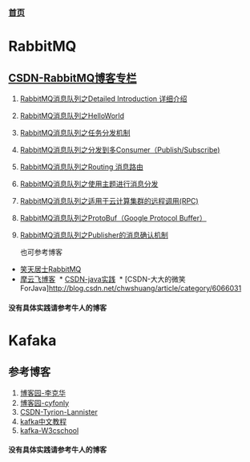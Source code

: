 ### [首页](https://github.com/Letitmiss/JMS/blob/master/README.md)

# RabbitMQ

## [CSDN-RabbitMQ博客专栏](http://blog.csdn.net/column/details/rabbitmq.html)
1. [RabbitMQ消息队列之Detailed Introduction 详细介绍](http://blog.csdn.net/anzhsoft/article/details/19563091)
2. [RabbitMQ消息队列之HelloWorld](http://blog.csdn.net/anzhsoft/article/details/19570187)
3. [RabbitMQ消息队列之任务分发机制](http://blog.csdn.net/anzhsoft/article/details/19607841)
4. [RabbitMQ消息队列之分发到多Consumer（Publish/Subscribe)](http://blog.csdn.net/anzhsoft/article/details/19617305)
5. [RabbitMQ消息队列之Routing 消息路由](http://blog.csdn.net/anzhsoft/article/details/19630147)
6. [RabbitMQ消息队列之使用主题进行消息分发](http://blog.csdn.net/anzhsoft/article/details/19633079)
7. [RabbitMQ消息队列之适用于云计算集群的远程调用(RPC)](http://blog.csdn.net/anzhsoft/article/details/19633107)
8. [RabbitMQ消息队列之ProtoBuf（Google Protocol Buffer）](http://blog.csdn.net/anzhsoft/article/details/19771671)
9. [RabbitMQ消息队列之Publisher的消息确认机制](http://blog.csdn.net/anzhsoft/article/details/21603479)

    也可参考博客
  * [笑天居士RabbitMQ](http://blog.csdn.net/jiao_fuyou/article/details/21592441)
  * [摩云飞博客](https://my.oschina.net/moooofly/blog?&search=rabbitmq)
  * [CSDN-java实践](http://blog.csdn.net/lmj623565791/article/category/2386657)
  * [CSDN-大大的微笑ForJava]http://blog.csdn.net/chwshuang/article/category/6066031


#### 没有具体实践请参考牛人的博客



# Kafaka

## 参考博客 
 
 1. [博客园-李克华](http://www.cnblogs.com/likehua/p/3999538.html)
 2. [博客园-cyfonly](http://www.cnblogs.com/cyfonly/p/5954614.html)
 3. [CSDN-Tyrion-Lannister](http://blog.csdn.net/hmsiwtv/article/details/46960053)
 4. [kafka中文教程](http://orchome.com/kafka/index)
 5. [kafka-W3cschool](https://www.w3cschool.cn/apache_kafka/apache_kafka_quick_guide.html)
 
 #### 没有具体实践请参考牛人的博客
